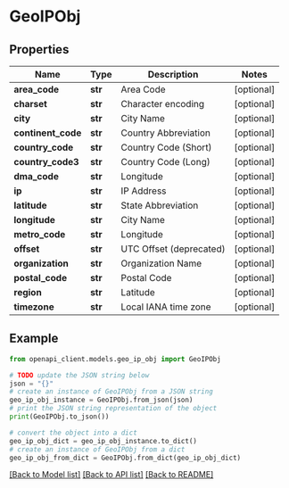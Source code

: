 # GeoIPObj


## Properties

Name | Type | Description | Notes
------------ | ------------- | ------------- | -------------
**area_code** | **str** | Area Code | [optional] 
**charset** | **str** | Character encoding | [optional] 
**city** | **str** | City Name | [optional] 
**continent_code** | **str** | Country Abbreviation | [optional] 
**country_code** | **str** | Country Code (Short) | [optional] 
**country_code3** | **str** | Country Code (Long) | [optional] 
**dma_code** | **str** | Longitude | [optional] 
**ip** | **str** | IP Address | [optional] 
**latitude** | **str** | State Abbreviation | [optional] 
**longitude** | **str** | City Name | [optional] 
**metro_code** | **str** | Longitude | [optional] 
**offset** | **str** | UTC Offset (deprecated) | [optional] 
**organization** | **str** | Organization Name | [optional] 
**postal_code** | **str** | Postal Code | [optional] 
**region** | **str** | Latitude | [optional] 
**timezone** | **str** | Local IANA time zone | [optional] 

## Example

```python
from openapi_client.models.geo_ip_obj import GeoIPObj

# TODO update the JSON string below
json = "{}"
# create an instance of GeoIPObj from a JSON string
geo_ip_obj_instance = GeoIPObj.from_json(json)
# print the JSON string representation of the object
print(GeoIPObj.to_json())

# convert the object into a dict
geo_ip_obj_dict = geo_ip_obj_instance.to_dict()
# create an instance of GeoIPObj from a dict
geo_ip_obj_from_dict = GeoIPObj.from_dict(geo_ip_obj_dict)
```
[[Back to Model list]](../README.md#documentation-for-models) [[Back to API list]](../README.md#documentation-for-api-endpoints) [[Back to README]](../README.md)


